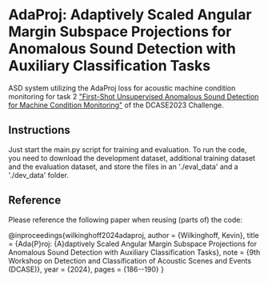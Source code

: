 # AdaProj: Adaptively Scaled Angular Margin Subspace Projections for Anomalous Sound Detection with Auxiliary Classification Tasks

ASD system utilizing the AdaProj loss for acoustic machine condition monitoring for task 2 ["First-Shot Unsupervised Anomalous Sound Detection for Machine Condition Monitoring"](https://dcase.community/challenge2023/task-first-shot-unsupervised-anomalous-sound-detection-for-machine-condition-monitoring) of the DCASE2023 Challenge.

## Instructions

Just start the main.py script for training and evaluation. To run the code, you need to download the development dataset, additional training dataset and the evaluation dataset, and store the files in an './eval_data' and a './dev_data' folder.

## Reference

Please reference the following paper when reusing (parts of) the code:

@inproceedings{wilkinghoff2024adaproj,
   author = {Wilkinghoff, Kevin},
   title = {Ada{P}roj: {A}daptively Scaled Angular Margin Subspace Projections for Anomalous Sound Detection with Auxiliary Classification Tasks},
   note = {9th Workshop on Detection and Classification of Acoustic Scenes and Events (DCASE)},
   year = {2024},
   pages = {186--190}
}
